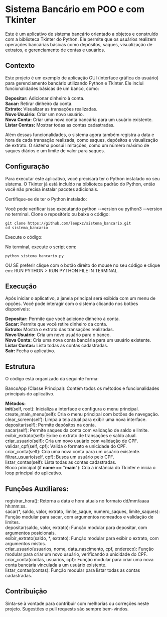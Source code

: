 # Sistema Bancário em POO e com Tkinter

Este é um aplicativo de sistema bancário orientado a objetos e construído com a biblioteca Tkinter do Python. Ele permite que os usuários realizem operações bancárias básicas como depósitos, saques, visualização de extratos, e gerenciamento de contas e usuários.

## Contexto
Este projeto é um exemplo de aplicação GUI (interface gráfica do usuário) para gerenciamento bancário utilizando Python e Tkinter. Ele inclui funcionalidades básicas de um banco, como:<br>

**Depositar:** Adicionar dinheiro à conta.<br>
**Sacar:** Retirar dinheiro da conta.<br>
**Extrato:** Visualizar as transações realizadas.<br>
**Novo Usuário:** Criar um novo usuário.<br>
**Nova Conta:** Criar uma nova conta bancária para um usuário existente.<br>
**Listar Contas:** Mostrar todas as contas cadastradas.<br>

Além dessas funcionalidades, o sistema agora também registra a data e hora de cada transação realizada, como saques, depósitos e visualização de extrato. O sistema possui limitações, como um número máximo de saques diários e um limite de valor para saques.<br>

## Configuração
Para executar este aplicativo, você precisará ter o Python instalado no seu sistema. O Tkinter já está incluído na biblioteca padrão do Python, então você não precisa instalar pacotes adicionais.

Certifique-se de ter o Python instalado:

Você pode verificar isso executando python --version ou python3 --version no terminal.
Clone o repositório ou baixe o código:

```
git clone https://github.com/leopxz/sistema_bancario.git
cd sistema_bancario
```

Execute o código:

No terminal, execute o script com:
```
python sistema_bancario.py
```
OU SE preferir clique com o botão direito do mouse no seu código e clique em: RUN PYTHON > RUN PYTHON FILE IN TERMINAL.

## Execução
Após iniciar o aplicativo, a janela principal será exibida com um menu de opções. Você pode interagir com o sistema clicando nos botões disponíveis:<br>

**Depositar:** Permite que você adicione dinheiro à conta.<br>
**Sacar:** Permite que você retire dinheiro da conta.<br>
**Extrato:** Mostra o extrato das transações realizadas.<br>
**Novo Usuário:** Cria um novo usuário para o banco.<br>
**Nova Conta:** Cria uma nova conta bancária para um usuário existente.<br>
**Listar Contas:** Lista todas as contas cadastradas.<br>
**Sair:** Fecha o aplicativo.<br>

## Estrutura
O código está organizado da seguinte forma:

 BancoApp (Classe Principal):
Contém todos os métodos e funcionalidades principais do aplicativo.<br>

**Métodos:**<br>
__init__(self, root): Inicializa a interface e configura o menu principal.<br>
create_main_menu(self): Cria o menu principal com botões de navegação.<br>
clear_screen(self): Limpa a tela atual para exibir uma nova interface.<br>
depositar(self): Permite depósitos na conta.<br>
sacar(self): Permite saques da conta com validação de saldo e limite.<br>
exibir_extrato(self): Exibe o extrato de transações e saldo atual.<br>
criar_usuario(self): Cria um novo usuário com validação de CPF.<br>
validar_cpf(self, cpf): Valida o formato e unicidade do CPF.<br>
criar_conta(self): Cria uma nova conta para um usuário existente.<br>
filtrar_usuario(self, cpf): Busca um usuário pelo CPF.<br>
listar_contas(self): Lista todas as contas cadastradas.<br>
Bloco principal (if __name__ == "__main__"): Cria a instância do Tkinter e inicia o loop principal do aplicativo.<br>

## Funções Auxiliares:<br>
registrar_hora(): Retorna a data e hora atuais no formato dd/mm/aaaa hh:mm:ss.<br>
sacar(*, saldo, valor, extrato, limite_saque, numero_saques, limite_saques): Função modular para sacar, com argumentos nomeados e validação de limites.<br>
depositar(saldo, valor, extrato): Função modular para depositar, com argumentos posicionais.<br>
exibir_extrato(saldo, *, extrato): Função modular para exibir o extrato, com argumentos mistos.<br>
criar_usuario(usuarios, nome, data_nascimento, cpf, endereco): Função modular para criar um novo usuário, verificando a unicidade do CPF.<br>
criar_conta(contas, usuarios, cpf): Função modular para criar uma nova conta bancária vinculada a um usuário existente.<br>
listar_contas(contas): Função modular para listar todas as contas cadastradas.<br>


## Contribuição
Sinta-se à vontade para contribuir com melhorias ou correções neste projeto. Sugestões e pull requests são sempre bem-vindos.
